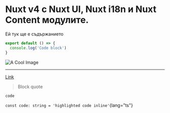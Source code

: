 # Nuxt v4 с Nuxt UI, Nuxt i18n и Nuxt Content модулите.

Ей тук ще е съдържанието

```js [file.js]{2} meta-info=val
export default () => {
  console.log('Code block')
}
```

![A Cool Image](https://avatars.githubusercontent.com/u/112457?v=4)

---

[Link](/docs/components/prose)

> Block quote

`code`

`const code: string = 'highlighted code inline'`{lang="ts"}
